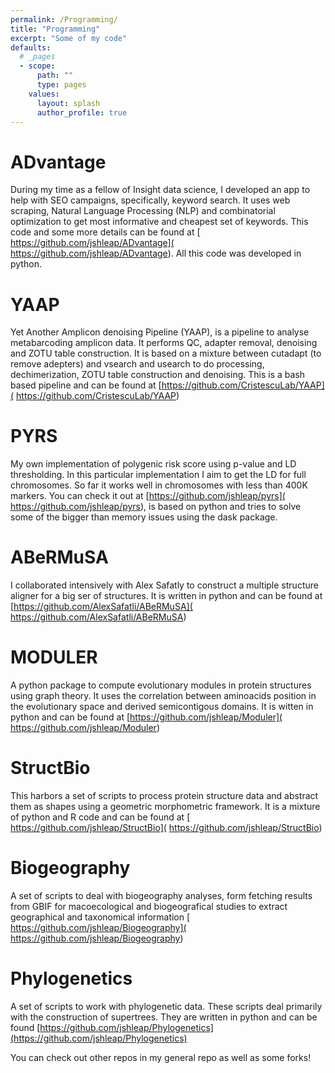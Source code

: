```yaml
---
permalink: /Programming/
title: "Programming"
excerpt: "Some of my code"
defaults:
  # _pages
  - scope:
      path: ""
      type: pages
    values:
      layout: splash
      author_profile: true
---
```

# ADvantage
During my time as a fellow of Insight data science, I developed an app 
to help with SEO campaigns, specifically, keyword search. It uses  web 
scraping, Natural Language Processing (NLP) and combinatorial 
optimization to get most informative and cheapest set of keywords.
This code and some more details can be found at [
https://github.com/jshleap/ADvantage](
https://github.com/jshleap/ADvantage). All this code was developed in 
python.

# YAAP
Yet Another Amplicon denoising Pipeline (YAAP), is a pipeline to analyse
metabarcoding amplicon data. It performs QC, adapter removal, denoising 
and ZOTU table construction. It is based on a mixture between cutadapt 
(to remove adepters) and vsearch and usearch to do processing, 
dechimerization, ZOTU table construction and denoising. 
This is a bash based pipeline and can be 
found at [https://github.com/CristescuLab/YAAP](
https://github.com/CristescuLab/YAAP)

# PYRS
My own implementation of polygenic risk score using p-value and LD 
thresholding. In this particular implementation I aim to get the LD for 
full chromosomes. So far it works well in chromosomes with less than 
400K markers. You can check it out at [https://github.com/jshleap/pyrs](
https://github.com/jshleap/pyrs), is based on python and tries to solve
some of the bigger than memory issues using the dask package.

# ABeRMuSA
I collaborated intensively with Alex Safatly to construct a multiple
structure aligner for a big ser of structures. It is written in python
and can be found at [https://github.com/AlexSafatli/ABeRMuSA](
https://github.com/AlexSafatli/ABeRMuSA)

# MODULER
A python package to compute evolutionary modules in protein structures
using graph theory. It uses the correlation between aminoacids position
in the evolutionary space and derived semicontigous domains. It is witten
in python and can be found at [https://github.com/jshleap/Moduler](
https://github.com/jshleap/Moduler)

# StructBio
This harbors a set of scripts to process protein structure data and 
abstract them as shapes using a geometric morphometric framework. It is
a mixture of python and R code and can be found at  [
https://github.com/jshleap/StructBio](
https://github.com/jshleap/StructBio)

# Biogeography
A set of scripts to deal with biogeography analyses, form fetching 
results from GBIF for macoecological and biogeografical studies to 
extract geographical and taxonomical information [
https://github.com/jshleap/Biogeography](
https://github.com/jshleap/Biogeography)

# Phylogenetics
A set of scripts to work with phylogenetic data. These scripts deal 
primarily with the construction of supertrees. They are written in python
and can be found [https://github.com/jshleap/Phylogenetics](https://github.com/jshleap/Phylogenetics)




You can check out other repos in my general repo as well as some forks!
